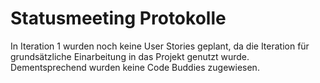 # Statusmeeting Protokolle
In Iteration 1 wurden noch keine User Stories geplant, da die Iteration für grundsätzliche Einarbeitung in das Projekt genutzt wurde. 
Dementsprechend wurden keine Code Buddies zugewiesen.